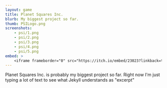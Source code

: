 ```yaml
---
layout: game
title: Planet Squares Inc.
blurb: My biggest project so far.
thumb: PSILogo.png
screenshots:
    - psi/1.png
    - psi/2.png
    - psi/3.png
    - psi/4.png
    - psi/5.png
embed: >
    <iframe frameborder="0" src="https://itch.io/embed/23023?linkback=true" width="552" height="167" style="display:block;margin: 0 auto;"></iframe>
---
```


Planet Squares Inc. is probably my biggest project so far. Right now I'm just typing a lot of text to see what
Jekyll understands as "excerpt"

